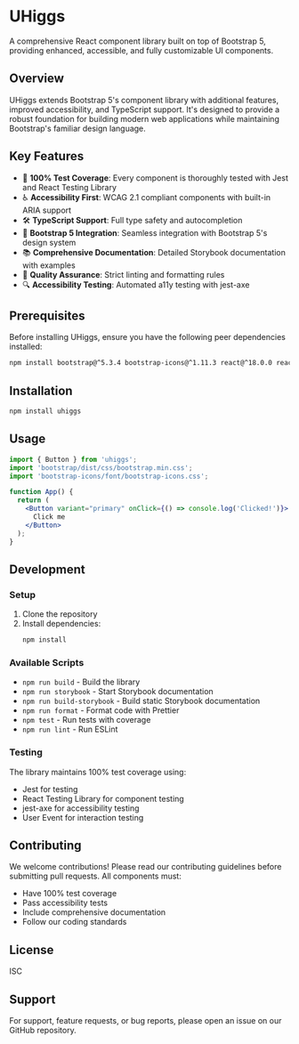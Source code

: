 # UHiggs

A comprehensive React component library built on top of Bootstrap 5, providing enhanced, accessible, and fully customizable UI components.

## Overview

UHiggs extends Bootstrap 5's component library with additional features, improved accessibility, and TypeScript support. It's designed to provide a robust foundation for building modern web applications while maintaining Bootstrap's familiar design language.

## Key Features

- 🎯 **100% Test Coverage**: Every component is thoroughly tested with Jest and React Testing Library
- ♿ **Accessibility First**: WCAG 2.1 compliant components with built-in ARIA support
- 🛠 **TypeScript Support**: Full type safety and autocompletion
- 🎨 **Bootstrap 5 Integration**: Seamless integration with Bootstrap 5's design system
- 📚 **Comprehensive Documentation**: Detailed Storybook documentation with examples
- 🧪 **Quality Assurance**: Strict linting and formatting rules
- 🔍 **Accessibility Testing**: Automated a11y testing with jest-axe

## Prerequisites

Before installing UHiggs, ensure you have the following peer dependencies installed:

```bash
npm install bootstrap@^5.3.4 bootstrap-icons@^1.11.3 react@^18.0.0 react-dom@^18.0.0
```

## Installation

```bash
npm install uhiggs
```

## Usage

```jsx
import { Button } from 'uhiggs';
import 'bootstrap/dist/css/bootstrap.min.css';
import 'bootstrap-icons/font/bootstrap-icons.css';

function App() {
  return (
    <Button variant="primary" onClick={() => console.log('Clicked!')}>
      Click me
    </Button>
  );
}
```

## Development

### Setup

1. Clone the repository
2. Install dependencies:
   ```bash
   npm install
   ```

### Available Scripts

- `npm run build` - Build the library
- `npm run storybook` - Start Storybook documentation
- `npm run build-storybook` - Build static Storybook documentation
- `npm run format` - Format code with Prettier
- `npm test` - Run tests with coverage
- `npm run lint` - Run ESLint

### Testing

The library maintains 100% test coverage using:

- Jest for testing
- React Testing Library for component testing
- jest-axe for accessibility testing
- User Event for interaction testing

## Contributing

We welcome contributions! Please read our contributing guidelines before submitting pull requests. All components must:

- Have 100% test coverage
- Pass accessibility tests
- Include comprehensive documentation
- Follow our coding standards

## License

ISC

## Support

For support, feature requests, or bug reports, please open an issue on our GitHub repository.
